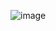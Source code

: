 ![image](https://github.com/esraaakgull/week3-hw4/assets/94448231/e62c5bf1-6863-4bee-bf73-1add4c2d0480)
